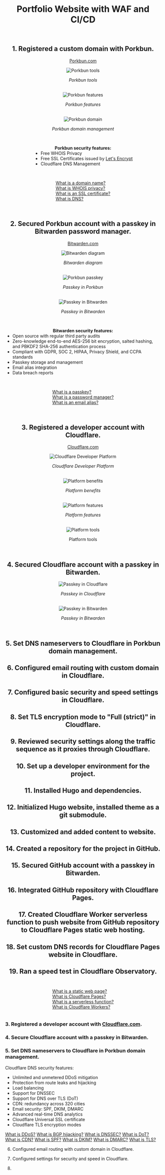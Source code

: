 
# <!-- STEP ONE -->  
<h1 style="text-align:center">Portfolio Website with WAF and CI/CD</h1>
<br>
<h2 style="text-align:center">1. Registered a custom domain with Porkbun.</h2>
<p style="text-align:center"><a href="https://porkbun.com/">Porkbun.com</a></p>
<div style="text-align:center">
  <img src="/images/portfolio/port4.png" alt="Porkbun tools">
  <p><i>Porkbun tools</i></p>
</div>
<br>
<div style="text-align:center">
  <img src="/images/portfolio/port5.png" alt="Porkbun features">
  <p><i>Porkbun features</i></p>
</div>
<br>
<div style="text-align:center">
  <img src="/images/portfolio/port1.png" alt="Porkbun domain">
  <p><i>Porkbun domain management</i></p>
</div>
<br>
<div style="text-align:left;display:flex;flex-direction:column;align-items:center;">
  <p style="margin-bottom:0"><b>Porkbun security features:</b></p>
  <ul style="margin-top:0">
    <li>Free WHOIS Privacy</li>
    <li>Free SSL Certificates issued by <a href="https://letsencrypt.org/">Let's Encrypt</a></li>
    <li>Cloudflare DNS Management</li>
  </ul>
</div>
<br>
<div style="text-align:left;display:flex;flex-direction:column;align-items:center;">
  <p>
  <a href="https://www.cloudflare.com/learning/dns/glossary/what-is-a-domain-name/">What is a domain name?</a><br>
  <a href="https://porkbun.com/products/whois_privacy">What is WHOIS privacy?</a><br>
  <a href="https://letsencrypt.org/how-it-works/">What is an SSL certificate?</a><br>
  <a href="https://www.cloudflare.com/learning/dns/what-is-dns/">What is DNS?</a><br>
  </p>
</div>
<br>


<!-- STEP TWO -->
<h2 style="text-align:center">2. Secured Porkbun account with a passkey in Bitwarden password manager.</h2>
<p style="text-align:center"><a href="https://bitwarden.com/">Bitwarden.com</a></p>
<div style="text-align:center">
  <img src="/images/portfolio/port7.png" alt="Bitwarden diagram">
  <p><i>Bitwarden diagram</i></p>
</div>
<br>
<div style="text-align:center">
  <img src="/images/portfolio/port2.png" alt="Porkbun passkey">
  <p><i>Passkey in Porkbun</i></p>
</div>
<br>
<div style="text-align:center">
  <img src="/images/portfolio/port3.png" alt="Passkey in Bitwarden">
  <p><i>Passkey in Bitwarden</i></p>
</div>
<br>
<div style="text-align:left;display:flex;flex-direction:column;align-items:center;">
  <p style="margin-bottom:0"><b>Bitwarden security features:</b></p>
  <ul style="margin-top:0">
    <li>Open source with regular third party audits</li>
    <li>Zero-knowledge end-to-end AES-256 bit encryption, salted hashing, and PBKDF2 SHA-256 authentication process</li>
    <li>Compliant with GDPR, SOC 2, HIPAA, Privacy Shield, and CCPA standards</li>
    <li>Passkey storage and management</li>
    <li>Email alias integration</li>
    <li>Data breach reports</li>
  </ul>
</div>
<br>
<div style="text-align:left;display:flex;flex-direction:column;align-items:center;">
  <p>
  <a href="https://bitwarden.com/passwordless-passkeys/">What is a passkey?</a><br>
  <a href="https://bitwarden.com/products/">What is a password manager?</a><br>
  <a href="https://simplelogin.io/">What is an email alias?</a><br>
  </p>
</div>
<br>


<!-- STEP THREE -->
<h2 style="text-align:center">3. Registered a developer account with Cloudflare.</h2>
<p style="text-align:center"><a href="https://www.cloudflare.com/developer-platform/">Cloudflare.com</a></p>
<div style="text-align:center">
  <img src="/images/portfolio/port8.png" alt="Cloudflare Developer Platform">
  <p><i>Cloudflare Developer Platform</i></p>
</div>
<br>
<div style="text-align:center">
  <img src="/images/portfolio/port11.png" alt="Platform benefits">
  <p><i>Platform benefits</i></p>
</div>
<br>
<div style="text-align:center">
  <img src="/images/portfolio/port9.png" alt="Platform features">
  <p><i>Platform features</i></p>
</div>
<br>
<div style="text-align:center">
  <img src="/images/portfolio/port10.png" alt="Platform tools">
  <p><i></i>Platform tools</p>
</div>
<br>


<!-- STEP FOUR -->
<h2 style="text-align:center">4. Secured Cloudflare account with a passkey in Bitwarden.</h2>
<div style="text-align:center">
  <img src="/images/portfolio/port12.png" alt="Passkey in Cloudflare">
  <p><i>Passkey in Cloudflare</i></p>
</div>
<br>
<div style="text-align:center">
  <img src="/images/portfolio/port13.png" alt="Passkey in Bitwarden">
  <p><i>Passkey in Bitwarden</i></p>
</div>
<br>


<!-- STEP FOUR -->
<h2 style="text-align:center">5. Set DNS nameservers to Cloudflare in Porkbun domain management.</h2>


<!-- STEP FOUR -->
<h2 style="text-align:center">6. Configured email routing with custom domain in Cloudflare.</h2>


<!-- STEP FOUR -->
<h2 style="text-align:center">7. Configured basic security and speed settings in Cloudflare.</h2>


<!-- STEP FOUR -->
<h2 style="text-align:center">8. Set TLS encryption mode to "Full (strict)" in Cloudflare.</h2>


<!-- STEP FOUR -->
<h2 style="text-align:center">9. Reviewed security settings along the traffic sequence as it proxies through Cloudflare.</h2>


<!-- STEP FOUR -->
<h2 style="text-align:center">10. Set up a developer environment for the project.</h2>


<!-- STEP FOUR -->
<h2 style="text-align:center">11. Installed Hugo and dependencies.</h2>


<!-- STEP FOUR -->
<h2 style="text-align:center">12. Initialized Hugo website, installed theme as a git submodule.</h2>


<!-- STEP FOUR -->
<h2 style="text-align:center">13. Customized and added content to website.</h2>


<!-- STEP FOUR -->
<h2 style="text-align:center">14. Created a repository for the project in GitHub.


<!-- STEP FOUR -->
<h2 style="text-align:center">15. Secured GitHub account with a passkey in Bitwarden.</h2>


<!-- STEP FOUR -->
<h2 style="text-align:center">16. Integrated GitHub repository with Cloudflare Pages.</h2>


<!-- STEP FOUR -->
<h2 style="text-align:center">17. Created Cloudflare Worker serverless function to push website from GitHub repository to Cloudflare Pages static web hosting.</h2>


<!-- STEP FOUR -->
<h2 style="text-align:center">18. Set custom DNS records for Cloudflare Pages website in Cloudflare.</h2>


<!-- STEP FOUR -->
<h2 style="text-align:center">19. Ran a speed test in Cloudflare Observatory.</h2>

<h2 style="text-align:center"></h2>

<div style="text-align:left;display:flex;flex-direction:column;align-items:center;">
  <p>
  <a href="">What is a static web page?</a><br>
  <a href="">What is Cloudflare Pages?</a><br>
  <a href="">What is a serverless function?</a><br>
  <a href="">What is Cloudflare Workers?</a><br>
  </p>
</div>







### 3. **Registered a developer account with [Cloudflare.com](https://www.cloudflare.com/developer-platform/).**

### 4. **Secure Cloudflare account with a passkey in Bitwarden.**

### 5. **Set DNS nameservers to Cloudflare in Porkbun domain management.**

Cloudflare DNS security features:
- Unlimited and unmetered DDoS mitigation
- Protection from route leaks and hijacking
- Load balancing
- Support for DNSSEC
- Support for DNS over TLS (DoT)
- CDN: redundancy across 320 cities
- Email security: SPF, DKIM, DMARC
- Advanced real-time DNS analytics
- Cloudflare Universal SSL certificate
- Cloudflare TLS encryption modes

[What is DDoS?]()
[What is BGP hijacking?](https://www.cloudflare.com/learning/security/glossary/bgp-hijacking/)
[What is DNSSEC?](https://www.cloudflare.com/learning/dns/dns-security/)
[What is DoT?](https://www.cloudflare.com/learning/dns/dns-over-tls/)
[What is CDN?]()
[What is SPF?]()
[What is DKIM?]()
[What is DMARC?]()
[What is TLS?]()

6. Configured email routing with custom domain in Cloudflare. 

7. Configured settings for security and speed in Cloudflare.

8. 